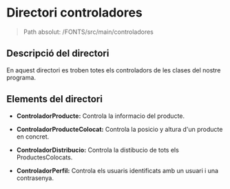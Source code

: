# Directori controladores

> Path absolut: /FONTS/src/main/controladores

## Descripció del directori
En aquest directori es troben totes els controladors de les clases del nostre programa.

## Elements del directori

- **ControladorProducte:** Controla la informacio del producte.

- **ControladorProducteColocat:** Controla la posicio y altura d'un producte en concret.

- **ControladorDistribucio:** Controla la distibucio de tots els ProductesColocats.

- **ControladorPerfil:** Controla els usuaris identificats amb un usuari i una contrasenya.

